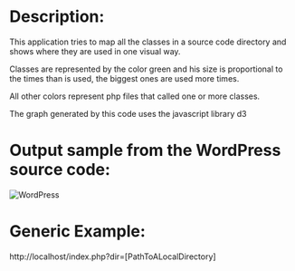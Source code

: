 Description:
=======
This application tries to map all the classes in a source code directory and shows where they are used in one visual way.

Classes are represented by the color green and his size is proportional to the times than is used, the biggest ones are used more times.

All other colors represent php files that called one or more classes.

The graph generated by this code uses the javascript library d3

Output sample from the WordPress source code:
=======

![WordPress](https://raw.github.com/rasismeiro/codemap/master/print.png)

Generic Example:
=======
http://localhost/index.php?dir=[PathToALocalDirectory]